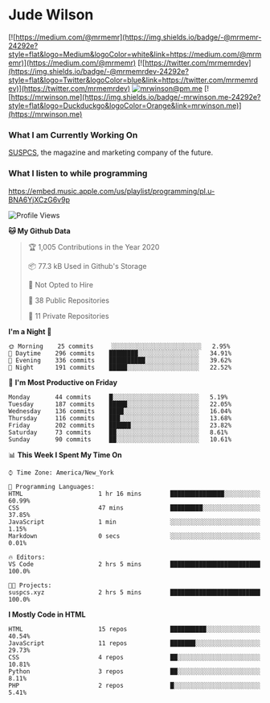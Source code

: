 # Jude Wilson
[![https://medium.com/@mrmemr](https://img.shields.io/badge/-@mrmemr-24292e?style=flat&logo=Medium&logoColor=white&link=https://medium.com/@mrmemr)](https://medium.com/@mrmemr)
[![https://twitter.com/mrmemrdev](https://img.shields.io/badge/-@mrmemrdev-24292e?style=flat&logo=Twitter&logoColor=blue&link=https://twitter.com/mrmemrdev)](https://twitter.com/mrmemrdev)
[![mrwinson@pm.me](https://img.shields.io/badge/-mrwinson@pm.me-24292e?style=flat&logo=ProtonMail&logoColor=Grey&link=mailto:mrwinson@pm.me)](mailto:mrwinson@pm.me)
[![https://mrwinson.me](https://img.shields.io/badge/-mrwinson.me-24292e?style=flat&logo=Duckduckgo&logoColor=Orange&link=mrwinson.me)](https://mrwinson.me) 

### What I am Currently Working On
[SUSPCS](https://suspcs.xyz), the magazine and marketing company of the future.

### What I listen to while programming
https://embed.music.apple.com/us/playlist/programming/pl.u-BNA6YjXCzG6v9p

<!--START_SECTION:waka-->
![Profile Views](http://img.shields.io/badge/Profile%20Views-2-blue)

**🐱 My Github Data** 

> 🏆 1,005 Contributions in the Year 2020
 > 
> 📦 77.3 kB Used in Github's Storage 
 > 
> 🚫 Not Opted to Hire
 > 
> 📜 38 Public Repositories
 > 
> 🔑 11 Private Repositories 

**I'm a Night 🦉** 

```text
🌞 Morning    25 commits     ░░░░░░░░░░░░░░░░░░░░░░░░░   2.95% 
🌆 Daytime    296 commits    ████████░░░░░░░░░░░░░░░░░   34.91% 
🌃 Evening    336 commits    ██████████░░░░░░░░░░░░░░░   39.62% 
🌙 Night      191 commits    █████░░░░░░░░░░░░░░░░░░░░   22.52%

```
📅 **I'm Most Productive on Friday** 

```text
Monday       44 commits     █░░░░░░░░░░░░░░░░░░░░░░░░   5.19% 
Tuesday      187 commits    █████░░░░░░░░░░░░░░░░░░░░   22.05% 
Wednesday    136 commits    ████░░░░░░░░░░░░░░░░░░░░░   16.04% 
Thursday     116 commits    ███░░░░░░░░░░░░░░░░░░░░░░   13.68% 
Friday       202 commits    ██████░░░░░░░░░░░░░░░░░░░   23.82% 
Saturday     73 commits     ██░░░░░░░░░░░░░░░░░░░░░░░   8.61% 
Sunday       90 commits     ██░░░░░░░░░░░░░░░░░░░░░░░   10.61%

```


📊 **This Week I Spent My Time On** 

```text
⌚︎ Time Zone: America/New_York

💬 Programming Languages: 
HTML                     1 hr 16 mins        ███████████████░░░░░░░░░░   60.99% 
CSS                      47 mins             █████████░░░░░░░░░░░░░░░░   37.85% 
JavaScript               1 min               ░░░░░░░░░░░░░░░░░░░░░░░░░   1.15% 
Markdown                 0 secs              ░░░░░░░░░░░░░░░░░░░░░░░░░   0.01%

🔥 Editors: 
VS Code                  2 hrs 5 mins        █████████████████████████   100.0%

🐱‍💻 Projects: 
suspcs.xyz               2 hrs 5 mins        █████████████████████████   100.0%

```

**I Mostly Code in HTML** 

```text
HTML                     15 repos            ██████████░░░░░░░░░░░░░░░   40.54% 
JavaScript               11 repos            ███████░░░░░░░░░░░░░░░░░░   29.73% 
CSS                      4 repos             ██░░░░░░░░░░░░░░░░░░░░░░░   10.81% 
Python                   3 repos             ██░░░░░░░░░░░░░░░░░░░░░░░   8.11% 
PHP                      2 repos             █░░░░░░░░░░░░░░░░░░░░░░░░   5.41%

```



<!--END_SECTION:waka-->
